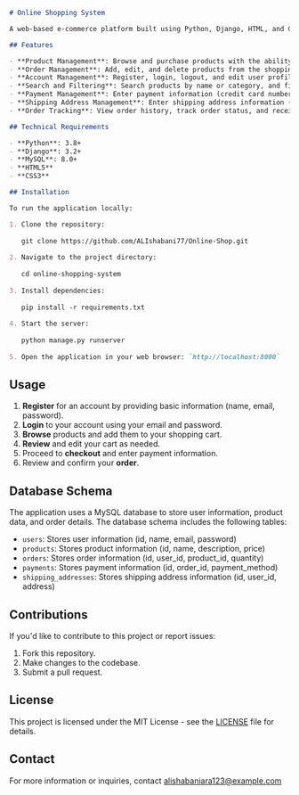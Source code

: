 

```markdown
# Online Shopping System

A web-based e-commerce platform built using Python, Django, HTML, and CSS. The system allows users to browse and purchase products, manage their accounts, and track their orders.

## Features

- **Product Management**: Browse and purchase products with the ability to specify quantity.
- **Order Management**: Add, edit, and delete products from the shopping cart.
- **Account Management**: Register, login, logout, and edit user profile information.
- **Search and Filtering**: Search products by name or category, and filter results by price, brand, and more.
- **Payment Management**: Enter payment information (credit card number, expiration date, security code) and track order status.
- **Shipping Address Management**: Enter shipping address information (address, city, state, zip code) and track order status.
- **Order Tracking**: View order history, track order status, and receive notifications when orders are shipped or delivered.

## Technical Requirements

- **Python**: 3.8+
- **Django**: 3.2+
- **MySQL**: 8.0+
- **HTML5**
- **CSS3**

## Installation

To run the application locally:

1. Clone the repository:
   
   git clone https://github.com/ALIshabani77/Online-Shop.git
   
2. Navigate to the project directory:
   
   cd online-shopping-system
   
3. Install dependencies:
   
   pip install -r requirements.txt
   
4. Start the server:
   
   python manage.py runserver
   
5. Open the application in your web browser: `http://localhost:8000`

  ```
## Usage

1. **Register** for an account by providing basic information (name, email, password).
2. **Login** to your account using your email and password.
3. **Browse** products and add them to your shopping cart.
4. **Review** and edit your cart as needed.
5. Proceed to **checkout** and enter payment information.
6. Review and confirm your **order**.

## Database Schema

The application uses a MySQL database to store user information, product data, and order details. The database schema includes the following tables:

- `users`: Stores user information (id, name, email, password)
- `products`: Stores product information (id, name, description, price)
- `orders`: Stores order information (id, user_id, product_id, quantity)
- `payments`: Stores payment information (id, order_id, payment_method)
- `shipping_addresses`: Stores shipping address information (id, user_id, address)

## Contributions

If you'd like to contribute to this project or report issues:

1. Fork this repository.
2. Make changes to the codebase.
3. Submit a pull request.

## License

This project is licensed under the MIT License - see the [LICENSE](LICENSE) file for details.

## Contact

For more information or inquiries, contact alishabaniara123@example.com
